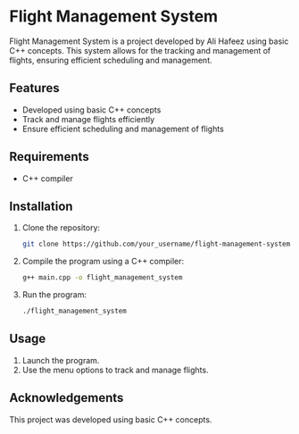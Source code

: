 # Flight Management System

Flight Management System is a project developed by Ali Hafeez using basic C++ concepts. This system allows for the tracking and management of flights, ensuring efficient scheduling and management.

## Features

- Developed using basic C++ concepts
- Track and manage flights efficiently
- Ensure efficient scheduling and management of flights

## Requirements

- C++ compiler

## Installation

1. Clone the repository:

   ```bash
   git clone https://github.com/your_username/flight-management-system.git
   ```

2. Compile the program using a C++ compiler:

   ```bash
   g++ main.cpp -o flight_management_system
   ```

3. Run the program:

   ```bash
   ./flight_management_system
   ```

## Usage

1. Launch the program.
2. Use the menu options to track and manage flights.

## Acknowledgements

This project was developed using basic C++ concepts.

